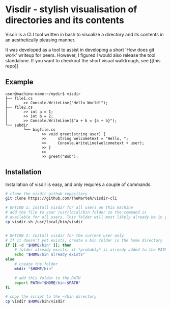 # Visdir - stylish visualisation of directories and its contents

Visdir is a CLI tool written in bash to visualize a directory and its contents in an aesthetically pleasing manner.  

It was developed as a tool to assist in developing a short 'How does git work' writeup for peers. However, I figured I would also release the tool standalone. If you want to checkout the short visual walktrough, see [[this repo]]

## Example

```text
user@machine-name:~/mydir$ visdir
├── file1.cs
│       >> Console.WriteLine("Hello World!");
├── file2.cs
│       >> int a = 1;
│       >> int b = 2;
│       >> Console.WriteLine($"a + b = {a + b}");
└── subdir
        └── bigfile.cs
                >> void greet(string user) {
                >>     string welcometext = "Hello, ";
                >>     Console.WriteLine(welcometext + user);
                >> }
                >>
                >> greet("Bob");
```

## Installation

Installation of visdir is easy, and only requires a couple of commands.

```sh
# clone the visdir github repository
git clone https://github.com/TheMarteh/visdir-cli

# OPTION 1: Install visdir for all users on this machine
# add the file to your /usr/local/bin folder so the command is 
# available for all users. This folder will most likely already be in your PATH
cp visdir.sh /usr/local/bin/visdir


# OPTION 2: Install visdir for the current user only
# If it doesn't yet exists, create a bin folder in the home directory
if [[ -d "$HOME/bin" ]]; then
    # folder already exists. it *probably* is already added to the PATH as well
    echo "$HOME/bin already exists"
else
    # create the folder
    mkdir "$HOME/bin"

    # add this folder to the PATH
    export PATH="$HOME/bin:$PATH"
fi

# copy the script to the ~/bin directory
cp visdir $HOME/bin/visdir
```
